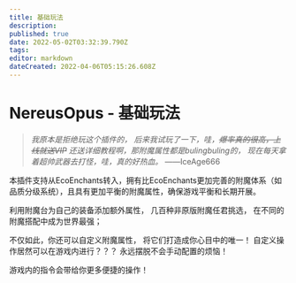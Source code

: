 ```yaml
---
title: 基础玩法
description: 
published: true
date: 2022-05-02T03:32:39.790Z
tags: 
editor: markdown
dateCreated: 2022-04-06T05:15:26.608Z
---
```


# NereusOpus - 基础玩法
> *我原本是拒绝玩这个插件的，
后来我试玩了一下，哇，~~爆率真的很高，上线就送VIP~~
还送详细教程啊，那附魔属性都是bulingbuling的，
现在每天拿着超帅武器去打怪，哇，真的好热血。*
——IceAge666

本插件支持从EcoEnchants转入，拥有比EcoEnchants更加完善的附魔体系（如品质分级系统），且具有更加平衡的附魔属性，确保游戏平衡和长期开展。

利用附魔台为自己的装备添加额外属性，
几百种非原版附魔任君挑选，
在不同的附魔搭配中成为世界最强；

不仅如此，你还可以自定义附魔属性，
将它们打造成你心目中的唯一！
自定义操作居然可以在游戏内进行？？？
永远摆脱不会手动配置的烦恼！

游戏内的指令会带给你更多便捷的操作！